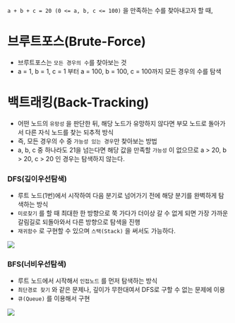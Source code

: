 `a + b + c = 20 (0 <= a, b, c <= 100)` 을 만족하는 수를 찾아내고자 할 때,

# 브루트포스(Brute-Force)
- 브루트포스는 `모든 경우의 수`를 찾아보는 것
- a = 1, b = 1, c = 1 부터 a = 100, b = 100, c = 100까지 모든 경우의 수를 탐색


# 백트래킹(Back-Tracking)
- 어떤 노드의 `유망성` 을 판단한 뒤, 해당 노드가 유망하지 않다면 부모 노드로 돌아가서 다른 자식 노드를 찾는 되추적 방식
- 즉, 모든 경우의 수 중 `가능성 있는 경우`만 찾아보는 방법
- a, b, c 중 하나라도 21을 넘는다면 해당 값을 만족할 `가능성` 이 없으므로 a > 20, b > 20, c > 20 인 경우는 탐색하지 않는다.


### DFS(깊이우선탐색)
- 루트 노드(1번)에서 시작하여 다음 분기로 넘어가기 전에 해당 분기를 완벽하게 탐색하는 방식
- `미로찾기` 를 할 때 최대한 한 방향으로 쭉 가다가 더이상 갈 수 없게 되면 가장 가까운 갈림길로 되돌아와서 다른 방향으로 탐색을 진행
- `재귀함수` 로 구현할 수 있으며 `스택(Stack)` 을 써서도 가능하다.

![](https://blog.kakaocdn.net/dn/xC9Vq/btqB8n5A25K/GyOf4iwqu8euOyhwtFuyj1/img.gif)


### BFS(너비우선탐색)
- 루트 노드에서 시작해서 `인접노드` 를 먼저 탐색하는 방식
- `최단경로 찾기` 와 같은 문제나, 깊이가 무한대여서 DFS로 구할 수 없는 문제에 이용
- `큐(Queue)` 를 이용해서 구현

![](https://blog.kakaocdn.net/dn/c305k7/btqB5E2hI4r/ea7vFo08tkDYo4c8wkfVok/img.gif)